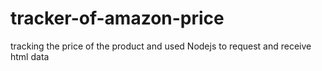 # tracker-of-amazon-price
tracking the price of the product and used Nodejs to request and receive  html data 
